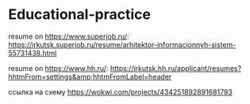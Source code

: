 # Educational-practice


resume on https://www.superjob.ru/: https://irkutsk.superjob.ru/resume/arhitektor-informacionnyh-sistem-55731438.html


resume on https://www.hh.ru/: https://irkutsk.hh.ru/applicant/resumes?hhtmFrom=settings&amp;hhtmFromLabel=header

ссылка на схему https://wokwi.com/projects/434251892891681793
